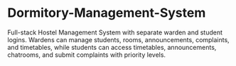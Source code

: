 # Dormitory-Management-System
Full-stack Hostel Management System with separate warden and student logins. Wardens can manage students, rooms, announcements, complaints, and timetables, while students can access timetables, announcements, chatrooms, and submit complaints with priority levels.
